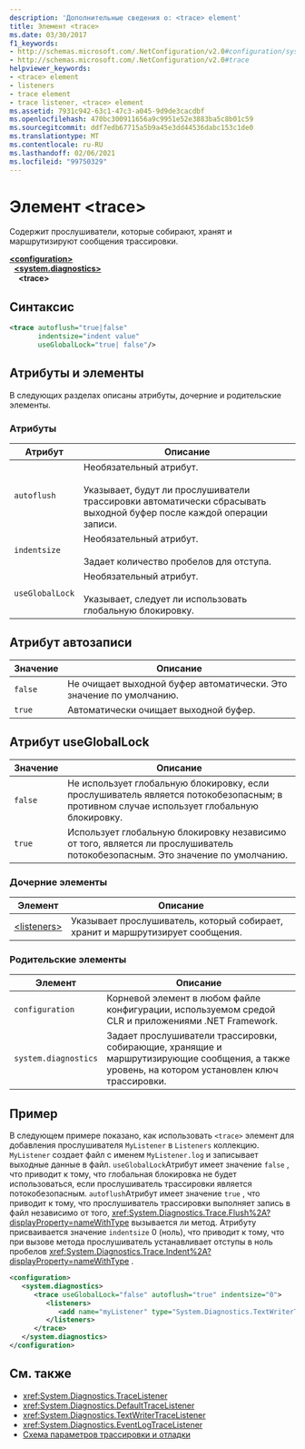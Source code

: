 ```yaml
---
description: 'Дополнительные сведения о: <trace> element'
title: Элемент <trace>
ms.date: 03/30/2017
f1_keywords:
- http://schemas.microsoft.com/.NetConfiguration/v2.0#configuration/system.diagnostics/trace
- http://schemas.microsoft.com/.NetConfiguration/v2.0#trace
helpviewer_keywords:
- <trace> element
- listeners
- trace element
- trace listener, <trace> element
ms.assetid: 7931c942-63c1-47c3-a045-9d9de3cacdbf
ms.openlocfilehash: 470bc300911656a9c9951e52e3883ba5c8b01c59
ms.sourcegitcommit: ddf7edb67715a5b9a45e3dd44536dabc153c1de0
ms.translationtype: MT
ms.contentlocale: ru-RU
ms.lasthandoff: 02/06/2021
ms.locfileid: "99750329"
---
```

# <a name="trace-element"></a>Элемент \<trace>

Содержит прослушиватели, которые собирают, хранят и маршрутизируют сообщения трассировки.  
  
[**\<configuration>**](../configuration-element.md)  
&nbsp;&nbsp;[**\<system.diagnostics>**](system-diagnostics-element.md)  
&nbsp;&nbsp;&nbsp;&nbsp;**\<trace>**  
  
## <a name="syntax"></a>Синтаксис  
  
```xml  
<trace autoflush="true|false"
       indentsize="indent value"  
       useGlobalLock="true| false"/>  
```  
  
## <a name="attributes-and-elements"></a>Атрибуты и элементы  

 В следующих разделах описаны атрибуты, дочерние и родительские элементы.  
  
### <a name="attributes"></a>Атрибуты  
  
|Атрибут|Описание|  
|---------------|-----------------|  
|`autoflush`|Необязательный атрибут.<br /><br /> Указывает, будут ли прослушиватели трассировки автоматически сбрасывать выходной буфер после каждой операции записи.|  
|`indentsize`|Необязательный атрибут.<br /><br /> Задает количество пробелов для отступа.|  
|`useGlobalLock`|Необязательный атрибут.<br /><br /> Указывает, следует ли использовать глобальную блокировку.|  
  
## <a name="autoflush-attribute"></a>Атрибут автозаписи  
  
|Значение|Описание|  
|-----------|-----------------|  
|`false`|Не очищает выходной буфер автоматически. Это значение по умолчанию.|  
|`true`|Автоматически очищает выходной буфер.|  
  
## <a name="usegloballock-attribute"></a>Атрибут useGlobalLock  
  
|Значение|Описание|  
|-----------|-----------------|  
|`false`|Не использует глобальную блокировку, если прослушиватель является потокобезопасным; в противном случае использует глобальную блокировку.|  
|`true`|Использует глобальную блокировку независимо от того, является ли прослушиватель потокобезопасным. Это значение по умолчанию.|  
  
### <a name="child-elements"></a>Дочерние элементы  
  
|Элемент|Описание|  
|-------------|-----------------|  
|[\<listeners>](listeners-element-for-trace.md)|Указывает прослушиватель, который собирает, хранит и маршрутизирует сообщения.|  
  
### <a name="parent-elements"></a>Родительские элементы  
  
|Элемент|Описание|  
|-------------|-----------------|  
|`configuration`|Корневой элемент в любом файле конфигурации, используемом средой CLR и приложениями .NET Framework.|  
|`system.diagnostics`|Задает прослушиватели трассировки, собирающие, хранящие и маршрутизирующие сообщения, а также уровень, на котором установлен ключ трассировки.|  
  
## <a name="example"></a>Пример  

 В следующем примере показано, как использовать `<trace>` элемент для добавления прослушивателя `MyListener` в `Listeners` коллекцию. `MyListener` создает файл с именем `MyListener.log` и записывает выходные данные в файл. `useGlobalLock`Атрибут имеет значение `false` , что приводит к тому, что глобальная блокировка не будет использоваться, если прослушиватель трассировки является потокобезопасным. `autoflush`Атрибут имеет значение `true` , что приводит к тому, что прослушиватель трассировки выполняет запись в файл независимо от того, <xref:System.Diagnostics.Trace.Flush%2A?displayProperty=nameWithType> вызывается ли метод. Атрибуту присваивается значение `indentsize` 0 (ноль), что приводит к тому, что при вызове метода прослушиватель устанавливает отступы в ноль пробелов <xref:System.Diagnostics.Trace.Indent%2A?displayProperty=nameWithType> .  
  
```xml  
<configuration>  
   <system.diagnostics>  
      <trace useGlobalLock="false" autoflush="true" indentsize="0">  
         <listeners>  
            <add name="myListener" type="System.Diagnostics.TextWriterTraceListener, system version=1.0.3300.0, Culture=neutral, PublicKeyToken=b77a5c561934e089" initializeData="c:\myListener.log" />  
         </listeners>  
      </trace>  
   </system.diagnostics>  
</configuration>  
```  
  
## <a name="see-also"></a>См. также

- <xref:System.Diagnostics.TraceListener>
- <xref:System.Diagnostics.DefaultTraceListener>
- <xref:System.Diagnostics.TextWriterTraceListener>
- <xref:System.Diagnostics.EventLogTraceListener>
- [Схема параметров трассировки и отладки](index.md)
